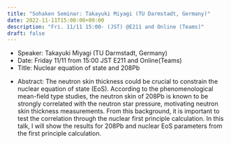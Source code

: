 ```yaml
---
title: "Sohaken Seminar: Takayuki Miyagi (TU Darmstadt, Germany)"
date: 2022-11-11T15:00:00+09:00
description: "Fri. 11/11 15:00- (JST) @E211 and Online (Teams)"
draft: false
---
```


- Speaker:
Takayuki Miyagi (TU Darmstadt, Germany)
- Date:
Friday 11/11 from 15:00 JST E211 and Online(Teams)
- Title: 
Nuclear equation of state and 208Pb

<!--more-->

- Abstract:
The neutron skin thickness could be crucial to constrain the nuclear equation of state (EoS). According to the phenomenological mean-field type studies, the neutron skin of 208Pb is known to be strongly correlated with the neutron star pressure, motivating neutron skin thickness measurements. From this background, it is important to test the correlation through the nuclear first principle calculation. In this talk, I will show the results for 208Pb and nuclear EoS parameters from the first principle calculation.

